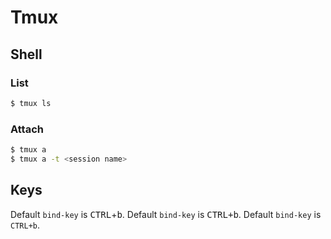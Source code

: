 # Tmux

## Shell

### List
```bash
$ tmux ls
```

### Attach
```bash
$ tmux a
$ tmux a -t <session name>
```

## Keys

Default `bind-key` is <kbd>CTRL</kbd>+<kbd>b</kbd>.
Default `bind-key` is <kbd>CTRL+b</kbd>.
Default `bind-key` is `CTRL+b`.
